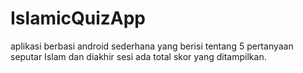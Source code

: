 # IslamicQuizApp

aplikasi berbasi android sederhana yang berisi tentang 5 pertanyaan seputar Islam dan diakhir sesi ada total skor yang ditampilkan.
